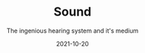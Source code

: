 ---
title: Sound
subtitle: The ingenious hearing system and it's medium
tags: music
list: sound
cover: theory/waves.jpg
date: 2021-10-20
links:
  - url: https://sethares.engr.wisc.edu/consemi.html
    title: Calculations of the dissonant curves
  - url: https://www.juliabloggers.com/consonant-triads/
    title: Python formulas for dissonance curves
---